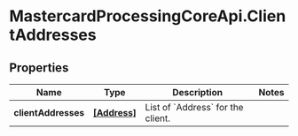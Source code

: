 # MastercardProcessingCoreApi.ClientAddresses

## Properties

Name | Type | Description | Notes
------------ | ------------- | ------------- | -------------
**clientAddresses** | [**[Address]**](Address.md) | List of &#x60;Address&#x60; for the client.  | 


